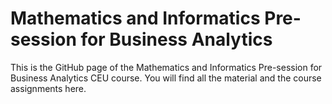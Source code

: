 # Mathematics and Informatics Pre-session for Business Analytics

This is the GitHub page of the Mathematics and Informatics Pre-session for Business Analytics CEU course. You will find all the material and the course assignments here.

